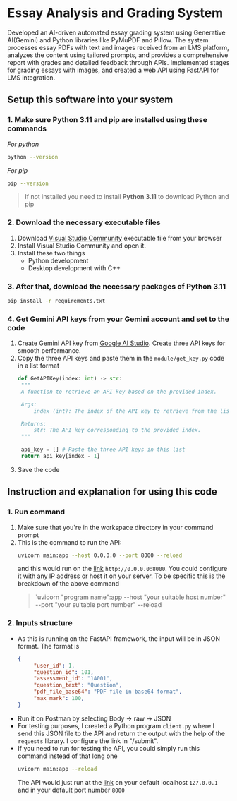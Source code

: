# Essay Analysis and Grading System

Developed an AI-driven automated essay grading system using Generative AI(Gemini) and Python libraries like PyMuPDF and Pillow. The system processes essay PDFs with text and images received from an LMS platform, analyzes the content using tailored prompts, and provides a comprehensive report with grades and detailed feedback through APIs. Implemented stages for grading essays with images, and created a web API using FastAPI for LMS integration.

## Setup this software into your system

### 1. Make sure Python 3.11 and pip are installed using these commands

*For python*

```bash
python --version
```

*For pip*

```bash
pip --version
```

> If not installed you need to install **Python 3.11** to download Python and pip

### 2. Download the necessary executable files

1. Download [Visual Studio Community](https://visualstudio.microsoft.com/downloads/) executable file from your browser
2. Install Visual Studio Community and open it.
3. Install these two things
   -  Python development
   -  Desktop development with C++

### 3. After that, download the necessary packages of Python 3.11

```bash
pip install -r requirements.txt
```

### 4. Get Gemini API keys from your Gemini account and set to the code

1. Create Gemini API key from [Google AI Studio](https://aistudio.google.com/app/apikey). Create three API keys for smooth performance.
2. Copy the three API keys and paste them in the `module/get_key.py` code in a list format
   ```python
   def GetAPIKey(index: int) -> str:
    """
    A function to retrieve an API key based on the provided index.

    Args:
        index (int): The index of the API key to retrieve from the list.

    Returns:
        str: The API key corresponding to the provided index.
    """
   
    api_key = [] # Paste the three API keys in this list
    return api_key[index - 1]
   ```
3. Save the code

## Instruction and explanation for using this code

### 1. Run command

1. Make sure that you're in the workspace directory in your command prompt
2. This is the command to run the API:
   ```bash
   uvicorn main:app --host 0.0.0.0 --port 8000 --reload
   ```
   and this would run on the [link](http://0.0.0.0:8000) `http://0.0.0.0:8000`. You could configure it with any IP address or host it on your server. To be specific this is the breakdown of the above command
   > `uvicorn "program name":app --host "your suitable host number" --port "your suitable port number" --reload 

### 2. Inputs structure

- As this is running on the FastAPI framework, the input will be in JSON format. The format is
   ```json
   {
        "user_id": 1,
        "question_id": 101,
        "assessment_id": "1A001",
        "question_text": "Question",
        "pdf_file_base64": "PDF file in base64 format",
        "max_mark": 100,
   }
   ```
- Run it on Postman by selecting Body -> raw -> JSON
- For testing purposes, I created a Python program `client.py` where I send this JSON file to the API and return the output with the help of the `requests` library. I configure the link in "/submit".
- If you need to run for testing the API, you could simply run this command instead of that long one
  ```bash
  uvicorn main:app --reload
  ```
  The API would just run at the [link](http://127.0.0.1:8000) on your default localhost `127.0.0.1` and in your default port number `8000`
